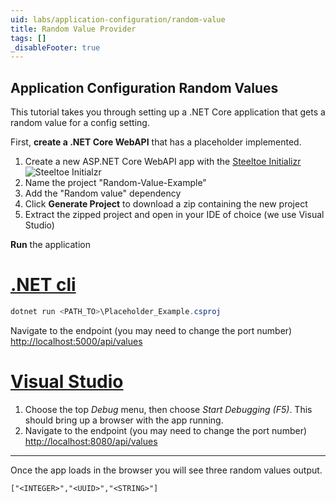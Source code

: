 ```yaml
---
uid: labs/application-configuration/random-value
title: Random Value Provider
tags: []
_disableFooter: true
---
```


## Application Configuration Random Values
This tutorial takes you through setting up a .NET Core application that gets a random value for a config setting.

First, **create a .NET Core WebAPI** that has a placeholder implemented.

1. Create a new ASP.NET Core WebAPI app with the [Steeltoe Initializr](https://start.steeltoe.io)
  ![Steeltoe Initialzr](~/labs/images/initializr/randomvalue.png)
1. Name the project "Random-Value-Example"
1. Add the "Random value" dependency
1. Click **Generate Project** to download a zip containing the new project
1. Extract the zipped project and open in your IDE of choice (we use Visual Studio)

**Run** the application

  # [.NET cli](#tab/cli)

  ```powershell
  dotnet run <PATH_TO>\Placeholder_Example.csproj
  ```

  Navigate to the endpoint (you may need to change the port number) [http://localhost:5000/api/values](http://localhost:5000/api/values)

  # [Visual Studio](#tab/vs)

  1. Choose the top *Debug* menu, then choose *Start Debugging (F5)*. This should bring up a browser with the app running.
  1. Navigate to the endpoint (you may need to change the port number) [http://localhost:8080/api/values](http://localhost:8080/api/values)

  ***

Once the app loads in the browser you will see three random values output.

  `["<INTEGER>","<UUID>","<STRING>"]`
